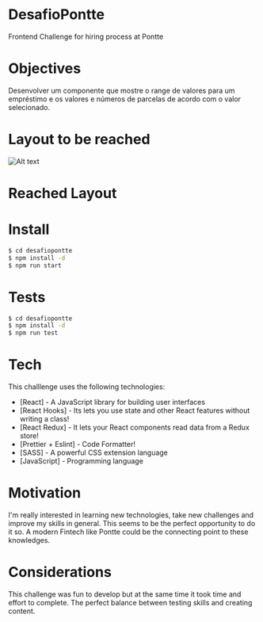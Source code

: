 # DesafioPontte

Frontend Challenge for hiring process at Pontte 

# Objectives
Desenvolver um componente que mostre o range de valores para um empréstimo e os valores e números de parcelas de acordo com o valor selecionado.

# Layout to be reached
![Alt text](../images/objective.png?raw=true "Title")

# Reached Layout


# Install
```sh
$ cd desafiopontte
$ npm install -d
$ npm run start
```

# Tests
```sh
$ cd desafiopontte
$ npm install -d
$ npm run test
```

# Tech

This challlenge uses the following technologies:

* [React] - A JavaScript library for building user interfaces
* [React Hooks] - Its lets you use state and other React features without writing a class!
* [React Redux] - It lets your React components read data from a Redux store!
* [Prettier + Eslint] - Code Formatter!
* [SASS] - A powerful CSS extension language
* [JavaScript] - Programming language

# Motivation
I'm really interested in learning new technologies, take new challenges and improve my skills in general. This seems to be the perfect opportunity to do it so.
A modern Fintech like Pontte could be the connecting point to these knowledges.

# Considerations
This challenge was fun to develop but at the same time it took time and effort to complete.
The perfect balance between testing skills and creating content.
